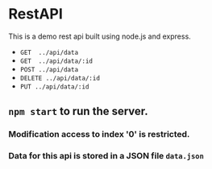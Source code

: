 # RestAPI
This is a demo rest api built using node.js and express.
        
<ul>
     <li><code>GET  ../api/data</code></a></li>
     <li><code>GET  ../api/data/:id</code></a></li>
     <li><code>POST ../api/data</code></li>
     <li><code>DELETE ../api/data/:id</code></li>
     <li><code>PUT ../api/data/:id</code></li>
</ul>
<h2><code>npm start</code> to run the server.</h2>
<h3>Modification access to index '0' is restricted.</h3>
<h3>Data for this api is stored in a JSON file <code>data.json</code></h3>
